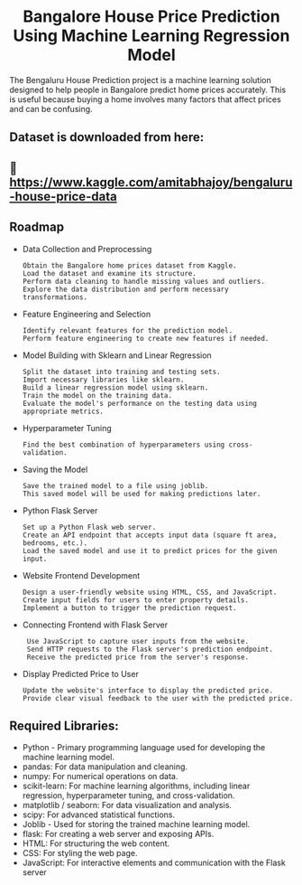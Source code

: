 <h1 align="center">Bangalore House Price Prediction Using Machine Learning Regression Model</h1>

The Bengaluru House Prediction project is a machine learning solution designed to help people in Bangalore predict home prices accurately. This is useful because buying a home involves many factors that affect prices and can be confusing.

## Dataset is downloaded from here:
## 🔗  https://www.kaggle.com/amitabhajoy/bengaluru-house-price-data



## Roadmap

- Data Collection and Preprocessing

      Obtain the Bangalore home prices dataset from Kaggle.
      Load the dataset and examine its structure.
      Perform data cleaning to handle missing values and outliers.
      Explore the data distribution and perform necessary transformations.

-  Feature Engineering and Selection

       Identify relevant features for the prediction model.
       Perform feature engineering to create new features if needed.
      
- Model Building with Sklearn and Linear Regression

      Split the dataset into training and testing sets.
      Import necessary libraries like sklearn.
      Build a linear regression model using sklearn.
      Train the model on the training data.
      Evaluate the model's performance on the testing data using appropriate metrics.

- Hyperparameter Tuning 



      Find the best combination of hyperparameters using cross-validation.
- Saving the Model

      Save the trained model to a file using joblib.
      This saved model will be used for making predictions later.
- Python Flask Server

      Set up a Python Flask web server.
      Create an API endpoint that accepts input data (square ft area, bedrooms, etc.).
      Load the saved model and use it to predict prices for the given input.
- Website Frontend Development

      Design a user-friendly website using HTML, CSS, and JavaScript.
      Create input fields for users to enter property details.
      Implement a button to trigger the prediction request.
- Connecting Frontend with Flask Server

       Use JavaScript to capture user inputs from the website.
       Send HTTP requests to the Flask server's prediction endpoint.
       Receive the predicted price from the server's response.
- Display Predicted Price to User

      Update the website's interface to display the predicted price.
      Provide clear visual feedback to the user with the predicted price.

## Required Libraries:
- Python - Primary programming language used for developing the machine learning model.
- pandas: For data manipulation and cleaning.
- numpy: For numerical operations on data.
- scikit-learn: For machine learning algorithms, including linear regression, hyperparameter tuning, and cross-validation.
- matplotlib / seaborn: For data visualization and analysis.
- scipy: For advanced statistical functions.
- Joblib - Used for storing the trained machine learning model.
- flask: For creating a web server and exposing APIs.
- HTML: For structuring the web content.
- CSS: For styling the web page.
- JavaScript: For interactive elements and communication with the Flask server
